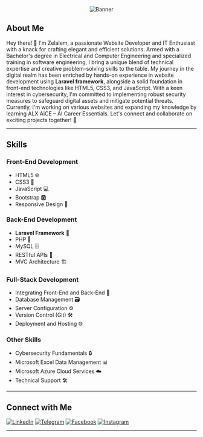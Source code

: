 <p align="center">
  <img src="https://yourimageurl.com" alt="Banner">
</p>

## About Me

Hey there! 👋 I'm Zelalem, a passionate Website Developer and IT Enthusiast with a knack for crafting elegant and efficient solutions. Armed with a Bachelor's degree in Electrical and Computer Engineering and specialized training in software engineering, I bring a unique blend of technical expertise and creative problem-solving skills to the table. My journey in the digital realm has been enriched by hands-on experience in website development using **Laravel framework**, alongside a solid foundation in front-end technologies like HTML5, CSS3, and JavaScript. With a keen interest in cybersecurity, I'm committed to implementing robust security measures to safeguard digital assets and mitigate potential threats. Currently, I'm working on various websites and expanding my knowledge by learning ALX AiCE – AI Career Essentials. Let's connect and collaborate on exciting projects together! 🚀

---

## Skills

### Front-End Development
- HTML5 🌐
- CSS3 🎨
- JavaScript 💻
- Bootstrap 🅱️
- Responsive Design 📱

### Back-End Development
- **Laravel Framework** 🚀
- PHP 🐘
- MySQL 🗄️
- RESTful APIs 🔄
- MVC Architecture 🏗️

### Full-Stack Development
- Integrating Front-End and Back-End 🔄
- Database Management 🗃️
- Server Configuration ⚙️
- Version Control (Git) 🛠️
- Deployment and Hosting 🌐

### Other Skills
- Cybersecurity Fundamentals 🔒
- Microsoft Excel Data Management 📊
- Microsoft Azure Cloud Services ☁️
- Technical Support 🛠️

---

## Connect with Me

[![LinkedIn](https://img.shields.io/badge/LinkedIn-Connect-blue)](https://www.linkedin.com/in/zelalem-abebe-13469b119/)
[![Telegram](https://img.shields.io/badge/Telegram-Message-blue)](https://t.me/happyme6)
[![Facebook](https://img.shields.io/badge/Facebook-Follow-blue)](https://www.facebook.com/zola2311)
[![Instagram](https://img.shields.io/badge/Instagram-Follow-blue)](https://www.instagram.com/zola2311/)

---

<!-- Add any additional graphics or banners here -->


<!--
**zola2311/zola2311** is a ✨ _special_ ✨ repository because its `README.md` (this file) appears on your GitHub profile.
